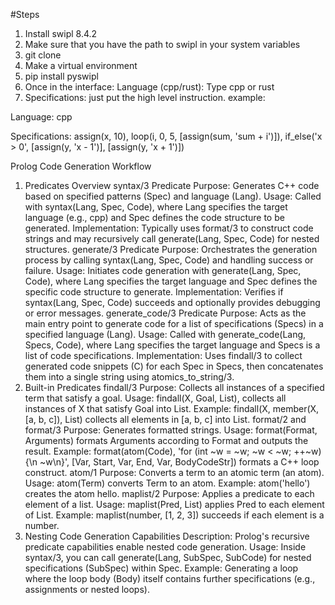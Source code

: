 #Steps
1. Install swipl 8.4.2
1. Make sure that you have the path to swipl in your system variables 
2. git clone 
3. Make a virtual environment   
4. pip install pyswipl
5. Once in the interface: Language (cpp/rust): Type cpp or rust
5. Specifications: just put the high level instruction. example:

Language: cpp

Specifications: assign(x, 10), loop(i, 0, 5, [assign(sum, 'sum + i')]), if_else('x > 0', [assign(y, 'x - 1')], [assign(y, 'x + 1')])

Prolog Code Generation Workflow
1. Predicates Overview
syntax/3 Predicate
Purpose: Generates C++ code based on specified patterns (Spec) and language (Lang).
Usage: Called with syntax(Lang, Spec, Code), where Lang specifies the target language (e.g., cpp) and Spec defines the code structure to be generated.
Implementation: Typically uses format/3 to construct code strings and may recursively call generate(Lang, Spec, Code) for nested structures.
generate/3 Predicate
Purpose: Orchestrates the generation process by calling syntax(Lang, Spec, Code) and handling success or failure.
Usage: Initiates code generation with generate(Lang, Spec, Code), where Lang specifies the target language and Spec defines the specific code structure to generate.
Implementation: Verifies if syntax(Lang, Spec, Code) succeeds and optionally provides debugging or error messages.
generate_code/3 Predicate
Purpose: Acts as the main entry point to generate code for a list of specifications (Specs) in a specified language (Lang).
Usage: Called with generate_code(Lang, Specs, Code), where Lang specifies the target language and Specs is a list of code specifications.
Implementation: Uses findall/3 to collect generated code snippets (C) for each Spec in Specs, then concatenates them into a single string using atomics_to_string/3.
2. Built-in Predicates
findall/3
Purpose: Collects all instances of a specified term that satisfy a goal.
Usage: findall(X, Goal, List), collects all instances of X that satisfy Goal into List.
Example: findall(X, member(X, [a, b, c]), List) collects all elements in [a, b, c] into List.
format/2 and format/3
Purpose: Generates formatted strings.
Usage: format(Format, Arguments) formats Arguments according to Format and outputs the result.
Example: format(atom(Code), 'for (int ~w = ~w; ~w < ~w; ++~w) {\n ~w\n}', [Var, Start, Var, End, Var, BodyCodeStr]) formats a C++ loop construct.
atom/1
Purpose: Converts a term to an atomic term (an atom).
Usage: atom(Term) converts Term to an atom.
Example: atom('hello') creates the atom hello.
maplist/2
Purpose: Applies a predicate to each element of a list.
Usage: maplist(Pred, List) applies Pred to each element of List.
Example: maplist(number, [1, 2, 3]) succeeds if each element is a number.
3. Nesting Code Generation Capabilities
Description: Prolog's recursive predicate capabilities enable nested code generation.
Usage: Inside syntax/3, you can call generate(Lang, SubSpec, SubCode) for nested specifications (SubSpec) within Spec.
Example: Generating a loop where the loop body (Body) itself contains further specifications (e.g., assignments or nested loops).


